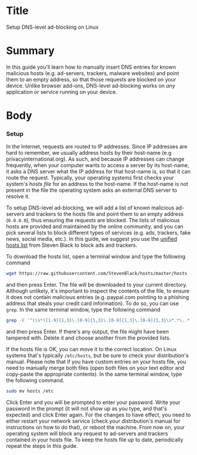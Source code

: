 # Title #
Setup DNS-level ad-blocking on Linux

# Summary #
In this guide you'll learn how to manually insert DNS entries for known malicious hosts (e.g. ad-servers, trackers,
malware websites) and point them to an empty address, so that those requests are blocked on your device. Unlike browser
add-ons, DNS-level ad-blocking works on *any* application or service running on your device.

# Body #

### Setup ###
In the Internet, requests are routed to IP addresses. Since IP addresses are hard to remember, we usually address hosts
by their host-name (e.g privacyinternational.org). As such, and because IP addresses can change frequently, when your
computer wants to access a server by its host-name, it asks a DNS server what the IP address for that host-name is, so
that it can route the request. Typically, your operating systems first checks your system's *hosts file* for an address
to the host-name. If the host-name is not present in the file the operating system asks an external DNS server to
resolve it.

To setup DNS-level ad-blocking, we will add a list of known malicious ad-servers and trackers to the hosts file and
point them to an empty address (`0.0.0.0`), thus ensuring the requests are blocked. The lists of malicious hosts are
provided and maintained by the online community, and you can pick several lists to block different types of services
(e.g. ads, trackers, fake news, social media, etc.). In this guide, we suggest you use the [unified hosts
list](https://raw.githubusercontent.com/StevenBlack/hosts/master/hosts) from Steven Black to block ads and trackers.

To download the hosts list, open a terminal window and type the following command

```bash
wget https://raw.githubusercontent.com/StevenBlack/hosts/master/hosts -O hosts
```

and then press Enter. The file will be downloaded to your current directory. Although unlikely, it's important to
inspect the contents of the file, to ensure it does not contain malicious entries (e.g. paypal.com pointing to a
phishing address that steals your credit card information). To do so, you can use `grep`. In the same terminal window,
type the following command

```bash
grep -E '^(\s*)[1-9]{1,3}\.[0-9]{1,3}\.[0-9]{1,3}\.[0-9]{1,3}\s*.*\..*' hosts
```

and then press Enter. If there's any output, the file might have been tampered with. Delete it and choose another from
the provided lists.

If the hosts file is OK, you can move it to the correct location. On Linux systems that's typically `/etc/hosts`, but be
sure to check your distribution's manual. Please note that if you have custom entries on your hosts file, you need to
manually merge both files (open both files on your text editor and copy-paste the appropriate contents). In the same
terminal window, type the following command.

```bash
sudo mv hosts /etc
```

Click Enter and you will be prompted to enter your password. Write your password in the prompt (it will not show up as
you type, and that's expected) and click Enter again. For the changes to have effect, you need to either restart your
network service (check your distribution's manual for instructions on how to do that), or reboot the machine. From now
on, your operating system will block any request to ad-servers and trackers contained in your hosts file. To keep the
hosts file up to date, periodically repeat the steps in this guide.


<!-- Beware that, unlike browser ad-blockers, DNS-level ad-blocking will **not** visually remove ads from web-pages - it -->
<!-- merely blocks the connection, but you will still see an empty box where the ads would be. As such, installing a web -->
<!-- browser ad-blocker (such as [uBlock Origin](firefox-ublock-origin.md)) that clears the ad space from web-pages is a good -->
<!-- complement to modifying your hosts file and provides you with a cleaner experience while browsing the web. -->

